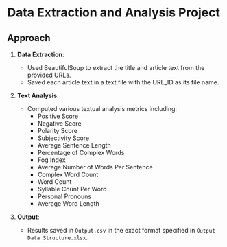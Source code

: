 # Data Extraction and Analysis Project

## Approach

1. **Data Extraction**:
   - Used BeautifulSoup to extract the title and article text from the provided URLs.
   - Saved each article text in a text file with the URL_ID as its file name.

2. **Text Analysis**:
   - Computed various textual analysis metrics including:
     - Positive Score
     - Negative Score
     - Polarity Score
     - Subjectivity Score
     - Average Sentence Length
     - Percentage of Complex Words
     - Fog Index
     - Average Number of Words Per Sentence
     - Complex Word Count
     - Word Count
     - Syllable Count Per Word
     - Personal Pronouns
     - Average Word Length

3. **Output**:
   - Results saved in `Output.csv` in the exact format specified in `Output Data Structure.xlsx`.


